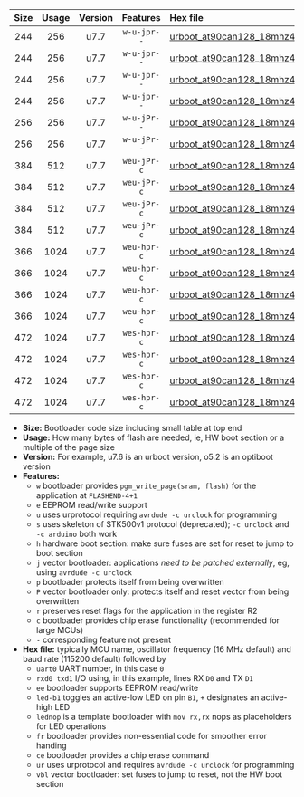 |Size|Usage|Version|Features|Hex file|
|:-:|:-:|:-:|:-:|:--|
|244|256|u7.7|`w-u-jpr--`|[urboot_at90can128_18mhz432_4800bps_uart0_rxe0_txe1_led+b5_ur_vbl.hex](https://raw.githubusercontent.com/stefanrueger/urboot.hex/main/mcus/at90can128/fcpu_18mhz432/4800_bps/urboot_at90can128_18mhz432_4800bps_uart0_rxe0_txe1_led+b5_ur_vbl.hex)|
|244|256|u7.7|`w-u-jpr--`|[urboot_at90can128_18mhz432_4800bps_uart0_rxe0_txe1_lednop_ur_vbl.hex](https://raw.githubusercontent.com/stefanrueger/urboot.hex/main/mcus/at90can128/fcpu_18mhz432/4800_bps/urboot_at90can128_18mhz432_4800bps_uart0_rxe0_txe1_lednop_ur_vbl.hex)|
|244|256|u7.7|`w-u-jpr--`|[urboot_at90can128_18mhz432_4800bps_uart1_rxd2_txd3_led+b5_ur_vbl.hex](https://raw.githubusercontent.com/stefanrueger/urboot.hex/main/mcus/at90can128/fcpu_18mhz432/4800_bps/urboot_at90can128_18mhz432_4800bps_uart1_rxd2_txd3_led+b5_ur_vbl.hex)|
|244|256|u7.7|`w-u-jpr--`|[urboot_at90can128_18mhz432_4800bps_uart1_rxd2_txd3_lednop_ur_vbl.hex](https://raw.githubusercontent.com/stefanrueger/urboot.hex/main/mcus/at90can128/fcpu_18mhz432/4800_bps/urboot_at90can128_18mhz432_4800bps_uart1_rxd2_txd3_lednop_ur_vbl.hex)|
|256|256|u7.7|`w-u-jPr--`|[urboot_at90can128_18mhz432_4800bps_uart0_rxe0_txe1_ur_vbl.hex](https://raw.githubusercontent.com/stefanrueger/urboot.hex/main/mcus/at90can128/fcpu_18mhz432/4800_bps/urboot_at90can128_18mhz432_4800bps_uart0_rxe0_txe1_ur_vbl.hex)|
|256|256|u7.7|`w-u-jPr--`|[urboot_at90can128_18mhz432_4800bps_uart1_rxd2_txd3_ur_vbl.hex](https://raw.githubusercontent.com/stefanrueger/urboot.hex/main/mcus/at90can128/fcpu_18mhz432/4800_bps/urboot_at90can128_18mhz432_4800bps_uart1_rxd2_txd3_ur_vbl.hex)|
|384|512|u7.7|`weu-jPr-c`|[urboot_at90can128_18mhz432_4800bps_uart0_rxe0_txe1_ee_led+b5_fr_ce_ur_vbl.hex](https://raw.githubusercontent.com/stefanrueger/urboot.hex/main/mcus/at90can128/fcpu_18mhz432/4800_bps/urboot_at90can128_18mhz432_4800bps_uart0_rxe0_txe1_ee_led+b5_fr_ce_ur_vbl.hex)|
|384|512|u7.7|`weu-jPr-c`|[urboot_at90can128_18mhz432_4800bps_uart0_rxe0_txe1_ee_lednop_fr_ce_ur_vbl.hex](https://raw.githubusercontent.com/stefanrueger/urboot.hex/main/mcus/at90can128/fcpu_18mhz432/4800_bps/urboot_at90can128_18mhz432_4800bps_uart0_rxe0_txe1_ee_lednop_fr_ce_ur_vbl.hex)|
|384|512|u7.7|`weu-jPr-c`|[urboot_at90can128_18mhz432_4800bps_uart1_rxd2_txd3_ee_led+b5_fr_ce_ur_vbl.hex](https://raw.githubusercontent.com/stefanrueger/urboot.hex/main/mcus/at90can128/fcpu_18mhz432/4800_bps/urboot_at90can128_18mhz432_4800bps_uart1_rxd2_txd3_ee_led+b5_fr_ce_ur_vbl.hex)|
|384|512|u7.7|`weu-jPr-c`|[urboot_at90can128_18mhz432_4800bps_uart1_rxd2_txd3_ee_lednop_fr_ce_ur_vbl.hex](https://raw.githubusercontent.com/stefanrueger/urboot.hex/main/mcus/at90can128/fcpu_18mhz432/4800_bps/urboot_at90can128_18mhz432_4800bps_uart1_rxd2_txd3_ee_lednop_fr_ce_ur_vbl.hex)|
|366|1024|u7.7|`weu-hpr-c`|[urboot_at90can128_18mhz432_4800bps_uart0_rxe0_txe1_ee_led+b5_fr_ce_ur.hex](https://raw.githubusercontent.com/stefanrueger/urboot.hex/main/mcus/at90can128/fcpu_18mhz432/4800_bps/urboot_at90can128_18mhz432_4800bps_uart0_rxe0_txe1_ee_led+b5_fr_ce_ur.hex)|
|366|1024|u7.7|`weu-hpr-c`|[urboot_at90can128_18mhz432_4800bps_uart0_rxe0_txe1_ee_lednop_fr_ce_ur.hex](https://raw.githubusercontent.com/stefanrueger/urboot.hex/main/mcus/at90can128/fcpu_18mhz432/4800_bps/urboot_at90can128_18mhz432_4800bps_uart0_rxe0_txe1_ee_lednop_fr_ce_ur.hex)|
|366|1024|u7.7|`weu-hpr-c`|[urboot_at90can128_18mhz432_4800bps_uart1_rxd2_txd3_ee_led+b5_fr_ce_ur.hex](https://raw.githubusercontent.com/stefanrueger/urboot.hex/main/mcus/at90can128/fcpu_18mhz432/4800_bps/urboot_at90can128_18mhz432_4800bps_uart1_rxd2_txd3_ee_led+b5_fr_ce_ur.hex)|
|366|1024|u7.7|`weu-hpr-c`|[urboot_at90can128_18mhz432_4800bps_uart1_rxd2_txd3_ee_lednop_fr_ce_ur.hex](https://raw.githubusercontent.com/stefanrueger/urboot.hex/main/mcus/at90can128/fcpu_18mhz432/4800_bps/urboot_at90can128_18mhz432_4800bps_uart1_rxd2_txd3_ee_lednop_fr_ce_ur.hex)|
|472|1024|u7.7|`wes-hpr-c`|[urboot_at90can128_18mhz432_4800bps_uart0_rxe0_txe1_ee_led+b5_fr_ce.hex](https://raw.githubusercontent.com/stefanrueger/urboot.hex/main/mcus/at90can128/fcpu_18mhz432/4800_bps/urboot_at90can128_18mhz432_4800bps_uart0_rxe0_txe1_ee_led+b5_fr_ce.hex)|
|472|1024|u7.7|`wes-hpr-c`|[urboot_at90can128_18mhz432_4800bps_uart0_rxe0_txe1_ee_lednop_fr_ce.hex](https://raw.githubusercontent.com/stefanrueger/urboot.hex/main/mcus/at90can128/fcpu_18mhz432/4800_bps/urboot_at90can128_18mhz432_4800bps_uart0_rxe0_txe1_ee_lednop_fr_ce.hex)|
|472|1024|u7.7|`wes-hpr-c`|[urboot_at90can128_18mhz432_4800bps_uart1_rxd2_txd3_ee_led+b5_fr_ce.hex](https://raw.githubusercontent.com/stefanrueger/urboot.hex/main/mcus/at90can128/fcpu_18mhz432/4800_bps/urboot_at90can128_18mhz432_4800bps_uart1_rxd2_txd3_ee_led+b5_fr_ce.hex)|
|472|1024|u7.7|`wes-hpr-c`|[urboot_at90can128_18mhz432_4800bps_uart1_rxd2_txd3_ee_lednop_fr_ce.hex](https://raw.githubusercontent.com/stefanrueger/urboot.hex/main/mcus/at90can128/fcpu_18mhz432/4800_bps/urboot_at90can128_18mhz432_4800bps_uart1_rxd2_txd3_ee_lednop_fr_ce.hex)|

- **Size:** Bootloader code size including small table at top end
- **Usage:** How many bytes of flash are needed, ie, HW boot section or a multiple of the page size
- **Version:** For example, u7.6 is an urboot version, o5.2 is an optiboot version
- **Features:**
  + `w` bootloader provides `pgm_write_page(sram, flash)` for the application at `FLASHEND-4+1`
  + `e` EEPROM read/write support
  + `u` uses urprotocol requiring `avrdude -c urclock` for programming
  + `s` uses skeleton of STK500v1 protocol (deprecated); `-c urclock` and `-c arduino` both work
  + `h` hardware boot section: make sure fuses are set for reset to jump to boot section
  + `j` vector bootloader: applications *need to be patched externally*, eg, using `avrdude -c urclock`
  + `p` bootloader protects itself from being overwritten
  + `P` vector bootloader only: protects itself and reset vector from being overwritten
  + `r` preserves reset flags for the application in the register R2
  + `c` bootloader provides chip erase functionality (recommended for large MCUs)
  + `-` corresponding feature not present
- **Hex file:** typically MCU name, oscillator frequency (16 MHz default) and baud rate (115200 default) followed by
  + `uart0` UART number, in this case `0`
  + `rxd0 txd1` I/O using, in this example, lines RX `D0` and TX `D1`
  + `ee` bootloader supports EEPROM read/write
  + `led-b1` toggles an active-low LED on pin `B1`, `+` designates an active-high LED
  + `lednop` is a template bootloader with `mov rx,rx` nops as placeholders for LED operations
  + `fr` bootloader provides non-essential code for smoother error handing
  + `ce` bootloader provides a chip erase command
  + `ur` uses urprotocol and requires `avrdude -c urclock` for programming
  + `vbl` vector bootloader: set fuses to jump to reset, not the HW boot section
